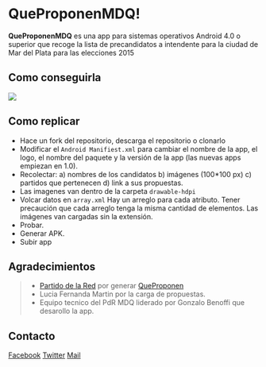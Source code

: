 QueProponenMDQ!
===================

**QueProponenMDQ** es una app para sistemas operativos Android 4.0 o superior que recoge la lista de precandidatos a intendente para la ciudad de Mar del Plata para las elecciones 2015

**Como conseguirla**
-------------
[![](https://developer.android.com/images/brand/es-419_generic_rgb_wo_60.png)](https://play.google.com/store/apps/details?id=com.coffeeandcookies.queproponenmdq)

**Como replicar**
-------------

 - Hace un fork del repositorio, descarga el repositorio o clonarlo
 - Modificar el `Android Manifiest.xml` para cambiar el nombre de la app, el logo, el nombre del paquete y la versión de la app (las nuevas apps empiezan en 1.0).
 - Recolectar: a) nombres de los candidatos b) imágenes (100*100 px) c) partidos que pertenecen d) link a sus propuestas.
 - Las imagenes van dentro de la carpeta `drawable-hdpi`
 - Volcar datos en `array.xml` Hay un arreglo para cada atributo. Tener precaución que cada arreglo tenga la misma cantidad de elementos. Las imágenes van cargadas sin la extensión.  
 - Probar.
 - Generar APK.
 - Subir app

**Agradecimientos**
-------------

> - [Partido de la Red](http://partidodelared.org) por generar [QueProponen](http://queproponen.com.ar)
> - Lucia Fernanda Martin por la carga de propuestas.
> - Equipo tecnico del PdR MDQ liderado por Gonzalo Benoffi que desarollo la app.

**Contacto**
-------------

[Facebook](https://www.facebook.com/PartidodelaRedMDQ)
[Twitter](https://twitter.com/pdr_mardelplata/)
[Mail](mailto:hola@partidodelaredmdq.org)
